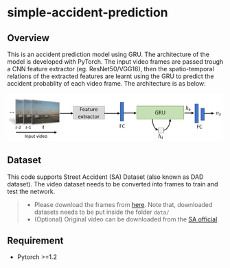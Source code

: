 # simple-accident-prediction
## Overview
This is an accident prediction model using GRU. The architecture of the model is developed with PyTorch. The input video frames are passed trough a CNN feature extractor (eg. ResNet50/VGG16), then the spatio-temporal relations of the extracted features are learnt using the GRU to predict the accident probablity of each video frame. The architecture is as below:
<div align=center>
  <img src="asset/architecture.PNG" alt="Architecture" width="800"/>
</div>

## Dataset
This code supports Street Accident (SA) Dataset (also known as DAD dataset). The video dataset needs to be converted into frames to train and test the network. 
> * Please download the frames from [here](https://bit.ly/3snfCAO). Note that, downloaded datasets needs to be put inside the folder `data/`
> * (Optional) Original video can be downloaded from the [SA official](https://github.com/smallcorgi/Anticipating-Accidents).

## Requirement
* Pytorch >=1.2
